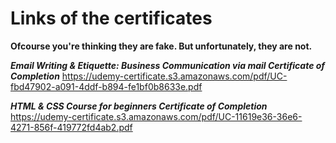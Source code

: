 # Links of the certificates

**Ofcourse you're thinking they are fake. But unfortunately, they are not.**

***Email Writing & Etiquette: Business Communication via mail Certificate of Completion***
https://udemy-certificate.s3.amazonaws.com/pdf/UC-fbd47902-a091-4ddf-b894-fe1bf0b8633e.pdf

***HTML & CSS Course for beginners Certificate of Completion***
https://udemy-certificate.s3.amazonaws.com/pdf/UC-11619e36-36e6-4271-856f-419772fd4ab2.pdf
